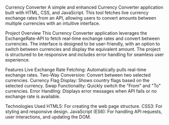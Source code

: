 Currency Converter
A simple and enhanced Currency Converter application built with HTML, CSS, and JavaScript. This tool fetches live currency exchange rates from an API, 
allowing users to convert amounts between multiple currencies with an intuitive interface.


Project Overview
This Currency Converter application leverages the ExchangeRate-API to fetch real-time exchange rates and convert between currencies. The interface is designed to be user-friendly, with an option to switch between currencies and display the equivalent amount.
The project is structured to be responsive and includes error handling for seamless user experience.


Features
Live Exchange Rate Fetching: Automatically pulls real-time exchange rates.
Two-Way Conversion: Convert between two selected currencies.
Currency Flag Display: Shows country flags based on the selected currency.
Swap Functionality: Quickly switch the "From" and "To" currencies.
Error Handling: Displays error messages when API fails or no exchange rate is available.


Technologies Used
HTML5: For creating the web page structure.
CSS3: For styling and responsive design.
JavaScript (ES6): For handling API requests, user interactions, and updating the DOM.
